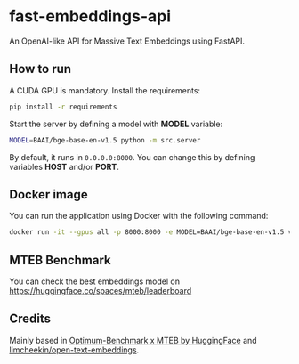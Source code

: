 # fast-embeddings-api

An OpenAI-like API for Massive Text Embeddings using FastAPI.

## How to run
A CUDA GPU is mandatory. Install the requirements:
```bash
pip install -r requirements
```

Start the server by defining a model with **MODEL** variable:
```bash
MODEL=BAAI/bge-base-en-v1.5 python -m src.server
```

By default, it runs in `0.0.0.0:8000`. You can change this by defining variables **HOST** and/or **PORT**.

## Docker image
You can run the application using Docker with the following command:
```bash
docker run -it --gpus all -p 8000:8000 -e MODEL=BAAI/bge-base-en-v1.5 vokturz/fast-embeddings-api
```

## MTEB Benchmark
You can check the best embeddings model on https://huggingface.co/spaces/mteb/leaderboard

## Credits

Mainly based in [Optimum-Benchmark x MTEB by HuggingFace](https://github.com/huggingface/optimum-benchmark/tree/main/examples/fast-mteb) and [limcheekin/open-text-embeddings](https://github.com/limcheekin/open-text-embeddings).